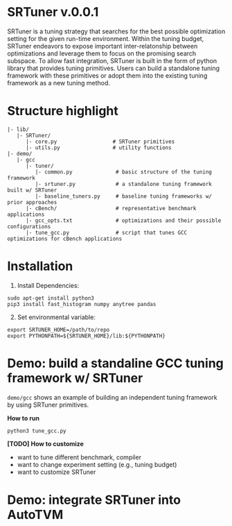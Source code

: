 # SRTuner v.0.0.1
  SRTuner is a tuning strategy that searches for the best possible optimization setting for the given run-time environment. Within the tuning budget, SRTuner endeavors to expose important inter-relatonship between optimizations and leverage them to focus on the promising search subspace.
  To allow fast integration, SRTuner is built in the form of python library that provides tuning primitives. Users can build a standalone tuning framework with these primitives or adopt them into the existing tuning framework as a new tuning method. 

# Structure highlight
```
|- lib/
   |- SRTuner/
      |- core.py                  # SRTuner primitives
      |- utils.py                 # utility functions
|- demo/
   |- gcc
      |- tuner/
         |- common.py              # basic structure of the tuning framework
         |- srtuner.py             # a standalone tuning framework built w/ SRTuner
         |- baseline_tuners.py     # baseline tuning frameworks w/ prior approaches
      |- cBench/                   # representative benchmark applications
      |- gcc_opts.txt              # optimizations and their possible configurations
      |- tune_gcc.py               # script that tunes GCC optimizations for cBench applications 
```


# Installation
1. Install Dependencies:
```
sudo apt-get install python3
pip3 install fast_histogram numpy anytree pandas
```

2. Set environmental variable:
```
export SRTUNER_HOME=/path/to/repo
export PYTHONPATH=${SRTUNER_HOME}/lib:${PYTHONPATH}
```

# Demo: build a standaline GCC tuning framework w/ SRTuner
`demo/gcc` shows an example of building an independent tuning framework by using SRTuner primitives. 

**How to run**

`python3 tune_gcc.py`

**[TODO] How to customize**

* want to tune different benchmark, compiler
* want to change experiment setting (e.g., tuning budget)
* want to customize SRTuner

# Demo: integrate SRTuner into AutoTVM



